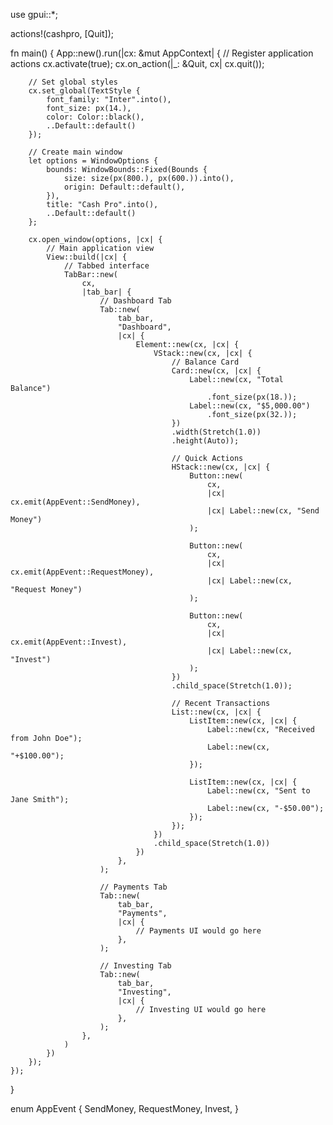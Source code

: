 use gpui::*;

actions!(cashpro, [Quit]);

fn main() {
    App::new().run(|cx: &mut AppContext| {
        // Register application actions
        cx.activate(true);
        cx.on_action(|_: &Quit, cx| cx.quit());
        
        // Set global styles
        cx.set_global(TextStyle {
            font_family: "Inter".into(),
            font_size: px(14.),
            color: Color::black(),
            ..Default::default()
        });
        
        // Create main window
        let options = WindowOptions {
            bounds: WindowBounds::Fixed(Bounds {
                size: size(px(800.), px(600.)).into(),
                origin: Default::default(),
            }),
            title: "Cash Pro".into(),
            ..Default::default()
        };
        
        cx.open_window(options, |cx| {
            // Main application view
            View::build(|cx| {
                // Tabbed interface
                TabBar::new(
                    cx,
                    |tab_bar| {
                        // Dashboard Tab
                        Tab::new(
                            tab_bar,
                            "Dashboard",
                            |cx| {
                                Element::new(cx, |cx| {
                                    VStack::new(cx, |cx| {
                                        // Balance Card
                                        Card::new(cx, |cx| {
                                            Label::new(cx, "Total Balance")
                                                .font_size(px(18.));
                                            Label::new(cx, "$5,000.00")
                                                .font_size(px(32.));
                                        })
                                        .width(Stretch(1.0))
                                        .height(Auto));
                                        
                                        // Quick Actions
                                        HStack::new(cx, |cx| {
                                            Button::new(
                                                cx,
                                                |cx| cx.emit(AppEvent::SendMoney),
                                                |cx| Label::new(cx, "Send Money")
                                            );
                                            
                                            Button::new(
                                                cx,
                                                |cx| cx.emit(AppEvent::RequestMoney),
                                                |cx| Label::new(cx, "Request Money")
                                            );
                                            
                                            Button::new(
                                                cx,
                                                |cx| cx.emit(AppEvent::Invest),
                                                |cx| Label::new(cx, "Invest")
                                            );
                                        })
                                        .child_space(Stretch(1.0));
                                        
                                        // Recent Transactions
                                        List::new(cx, |cx| {
                                            ListItem::new(cx, |cx| {
                                                Label::new(cx, "Received from John Doe");
                                                Label::new(cx, "+$100.00");
                                            });
                                            
                                            ListItem::new(cx, |cx| {
                                                Label::new(cx, "Sent to Jane Smith");
                                                Label::new(cx, "-$50.00");
                                            });
                                        });
                                    })
                                    .child_space(Stretch(1.0))
                                })
                            },
                        );
                        
                        // Payments Tab
                        Tab::new(
                            tab_bar,
                            "Payments",
                            |cx| {
                                // Payments UI would go here
                            },
                        );
                        
                        // Investing Tab
                        Tab::new(
                            tab_bar,
                            "Investing",
                            |cx| {
                                // Investing UI would go here
                            },
                        );
                    },
                )
            })
        });
    });
}

enum AppEvent {
    SendMoney,
    RequestMoney,
    Invest,
}
